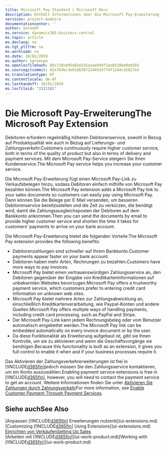 ```yaml
---
title: Microsoft Pay Standard | Microsoft Docs
description: Enthält Informationen über die Microsoft Pay-Erweiterung
services: project-madeira
documentationcenter: ''
author: SorenGP
ms.service: dynamics365-business-central
ms.topic: article
ms.devlang: na
ms.tgt_pltfrm: na
ms.workload: na
ms.date: 10/01/2019
ms.author: sgroespe
ms.openlocfilehash: 8dc710cb95e82e535a1ee694f3aeb510be0a03b5
ms.sourcegitcommit: 02e704bc3e01d62072144919774f1244c42827e4
ms.translationtype: HT
ms.contentlocale: de-AT
ms.lasthandoff: 10/01/2019
ms.locfileid: "2311181"
---
```

# <a name="the-microsoft-pay-extension"></a><span data-ttu-id="bb3d2-103">Die Microsoft Pay-Erweiterung</span><span class="sxs-lookup"><span data-stu-id="bb3d2-103">The Microsoft Pay Extension</span></span>
<span data-ttu-id="bb3d2-104">Debitoren erfordern regelmäßig höheren Debitorenservice, sowohl in Bezug auf Produktqualität wie auch in Bezug auf Lieferungs- und Zahlungsverkehr.</span><span class="sxs-lookup"><span data-stu-id="bb3d2-104">Customers continuously require higher customer service, both in terms of the quality of product but also in terms of delivery and payment services.</span></span> <span data-ttu-id="bb3d2-105">Mit dem Microsoft Pay-Service steigern Sie Ihren Kundenservice.</span><span class="sxs-lookup"><span data-stu-id="bb3d2-105">The Microsoft Pay service helps you increase your customer service.</span></span>

<span data-ttu-id="bb3d2-106">Die Microsoft Pay-Erweiterung fügt einen Microsoft Pay-Link zu Verkaufsbelegen hinzu, sodass Debitoren einfach mithilfe von Microsoft Pay bezahlen können.</span><span class="sxs-lookup"><span data-stu-id="bb3d2-106">The Microsoft Pay extension adds a Microsoft Pay link to your sales documents so customers can easily pay using Microsoft Pay.</span></span> <span data-ttu-id="bb3d2-107">Dann können Sie die Belege per E-Mail versenden, um besseren Debitorenservice bereitzustellen und die Zeit zu verkürzen, die benötigt wird, damit die Zahlungsausgleichsposten der Debitoren auf dem Bankkonto ankommen.</span><span class="sxs-lookup"><span data-stu-id="bb3d2-107">Then you can send the documents by email to provide higher customer service and shorten the time it takes for customers’ payments to arrive on your bank account.</span></span>

<span data-ttu-id="bb3d2-108">Die Microsoft Pay-Erweiterung bietet die folgenden Vorteile:</span><span class="sxs-lookup"><span data-stu-id="bb3d2-108">The Microsoft Pay extension provides the following benefits:</span></span>
- <span data-ttu-id="bb3d2-109">Debitorenzahlungen sind schneller auf Ihrem Bankkonto.</span><span class="sxs-lookup"><span data-stu-id="bb3d2-109">Customer payments appear faster on your bank account.</span></span>
- <span data-ttu-id="bb3d2-110">Debitoren haben mehr Arten, Rechnungen zu bezahlen.</span><span class="sxs-lookup"><span data-stu-id="bb3d2-110">Customers have more ways to pay invoices.</span></span>
- <span data-ttu-id="bb3d2-111">Microsoft Pay bietet einen vertrauenswürdigen Zahlungsservice an, den Debitoren gegenüber der Eingabe von Kreditkarteninformationen auf unbekannten Websites bevorzugen.</span><span class="sxs-lookup"><span data-stu-id="bb3d2-111">Microsoft Pay offers a trustworthy payment service, which customers prefer to entering credit card information on unknown web sites.</span></span>
- <span data-ttu-id="bb3d2-112">Microsoft Pay bietet mehrere Arten zur Zahlungsabwicklung an, einschließlich Kreditkartenverarbeitung, wie Paypal-Konten und andere Quellen.</span><span class="sxs-lookup"><span data-stu-id="bb3d2-112">Microsoft Pay offers multiple ways of handling payments, including credit card processing, such as PayPal and Stripe.</span></span>
- <span data-ttu-id="bb3d2-113">Der Microsoft Pay-Link kann jedem Rechnungsbeleg oder vom Benutzer automatisch eingebettet werden.</span><span class="sxs-lookup"><span data-stu-id="bb3d2-113">The Microsoft Pay link can be embedded automatically on every invoice document or by the user.</span></span>
- <span data-ttu-id="bb3d2-114">Da diese Funktionalität als Erweiterung aufgebaut ist, gibt sie Ihnen Kontrolle, um sie zu aktivieren und wenn die Geschäftsvorgänge sie benötigen.</span><span class="sxs-lookup"><span data-stu-id="bb3d2-114">Because this functionality is built as an extension, it gives you full control to enable it when and if your business processes require it.</span></span>

<span data-ttu-id="bb3d2-115">Das Aktivieren der Zahlungsverkehrerweiterungen ist frei in [!INCLUDE[d365fin](includes/d365fin_md.md)]jedoch müssen Sie den Zahlungsservice kontaktieren, um ein Konto auszuwählen.</span><span class="sxs-lookup"><span data-stu-id="bb3d2-115">Enabling payment service extensions is free in [!INCLUDE[d365fin](includes/d365fin_md.md)], however, you will need to contact the payment service to get an account.</span></span> <span data-ttu-id="bb3d2-116">Weitere Informationen finden Sie unter [Aktivieren Sie Zahlungen durch Zahlungsverkehr](sales-how-enable-payment-service-extensions.md)</span><span class="sxs-lookup"><span data-stu-id="bb3d2-116">For more information, see [Enable Customer Payment Through Payment Services](sales-how-enable-payment-service-extensions.md).</span></span>

## <a name="see-also"></a><span data-ttu-id="bb3d2-117">Siehe auch</span><span class="sxs-lookup"><span data-stu-id="bb3d2-117">See Also</span></span>
<span data-ttu-id="bb3d2-118">[Anpassen [!INCLUDE[d365fin](includes/d365fin_md.md)] Erweiterungen nutzenb](ui-extensions.md)</span><span class="sxs-lookup"><span data-stu-id="bb3d2-118">[Customizing [!INCLUDE[d365fin](includes/d365fin_md.md)] Using Extensions](ui-extensions.md)</span></span>  
[<span data-ttu-id="bb3d2-119">Einrichten von Verkäufen</span><span class="sxs-lookup"><span data-stu-id="bb3d2-119">Setting Up Sales</span></span>](sales-setup-sales.md)  
<span data-ttu-id="bb3d2-120">[Arbeiten mit [!INCLUDE[d365fin](includes/d365fin_md.md)]](ui-work-product.md)</span><span class="sxs-lookup"><span data-stu-id="bb3d2-120">[Working with [!INCLUDE[d365fin](includes/d365fin_md.md)]](ui-work-product.md)</span></span>
